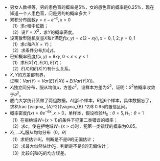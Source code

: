 -  男女人数相等，男的患色盲的概率是5%，女的患色盲的概率是0.25%，现在知道一个人患色盲，问是男的的概率多大？ 
-  累积分布函数$y=c-e^{-x},x>0$<br />（1）求$c$和中位数；<br />（2）设$Y=X^2$，求$Y$的概率密度。 
-  设离散型随机变量$X$和$Y$满足$f(x,y)=c(2-xy),x=0,1,2;y=0,1$<br />（1）求$c$和$P(X=Y)$；<br />（2）求条件分布$f(x|y)$。 
-  已知概率密度$f(x,y)=8xy,0<x<y<1$<br />（1）求$E(X|Y),E(X),E(Y)$；<br />（2）$E(X)$和$E(X|Y)$有什么关系。 
-  $X,Y$的方差都有界，<br />证明：$Var(Y)=Var(E(Y|X))+E(Var(Y|X))$。 
-  $X_i$独立同分布，服从均值$\mu$，方差$\sigma^2$，设样本方差为$S^2$，证明：$S^2$依概率收敛于$\sigma^2$。 
-  厦门大学统计系做了两组数据，$A$组5个样本，$B$组6个样本，具体数据忘了，求$\frac {\sigma_ {A}^2}{\sigma_{B} ^2}$ 0.95的置信区间。 
-  概率密度$f(x)=\theta e^{-\theta x},x>0$，单样本，假设检验$H_0:\theta=5,H_1:\theta=1$<br />（1）在拒绝域$W=${$x>1$}的条件下犯第二类错误的概率；<br />（2）求$c$，使在拒绝域$W=${$x>c$}时，犯第一类错误的概率为0.05。 
-  $X_1,...X_n$服从均匀分布（0，$\theta$）<br />（1）求矩估计$\hat\theta_1$，判断是不是$\theta$的无偏估计；<br />（2）求最大似然估计$\hat\theta_2$，判断是不是$\theta$的无偏估计；<br />（3）比较$\hat\theta_1$和$\hat\theta_2$的均方误差。 
